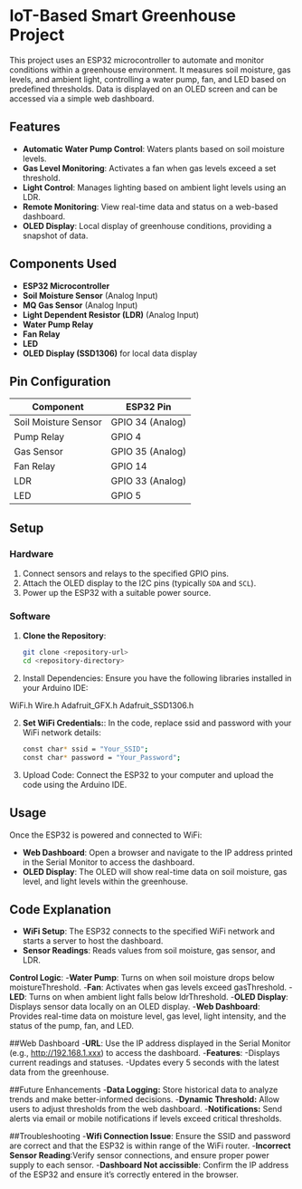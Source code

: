 # IoT-Based Smart Greenhouse Project

This project uses an ESP32 microcontroller to automate and monitor conditions within a greenhouse environment. It measures soil moisture, gas levels, and ambient light, controlling a water pump, fan, and LED based on predefined thresholds. Data is displayed on an OLED screen and can be accessed via a simple web dashboard.

## Features

- **Automatic Water Pump Control**: Waters plants based on soil moisture levels.
- **Gas Level Monitoring**: Activates a fan when gas levels exceed a set threshold.
- **Light Control**: Manages lighting based on ambient light levels using an LDR.
- **Remote Monitoring**: View real-time data and status on a web-based dashboard.
- **OLED Display**: Local display of greenhouse conditions, providing a snapshot of data.

## Components Used

- **ESP32 Microcontroller**
- **Soil Moisture Sensor** (Analog Input)
- **MQ Gas Sensor** (Analog Input)
- **Light Dependent Resistor (LDR)** (Analog Input)
- **Water Pump Relay**
- **Fan Relay**
- **LED**
- **OLED Display (SSD1306)** for local data display

## Pin Configuration

| Component            | ESP32 Pin        |
|----------------------|------------------|
| Soil Moisture Sensor | GPIO 34 (Analog) |
| Pump Relay           | GPIO 4           |
| Gas Sensor           | GPIO 35 (Analog) |
| Fan Relay            | GPIO 14          |
| LDR                  | GPIO 33 (Analog) |
| LED                  | GPIO 5           |

## Setup

### Hardware

1. Connect sensors and relays to the specified GPIO pins.
2. Attach the OLED display to the I2C pins (typically `SDA` and `SCL`).
3. Power up the ESP32 with a suitable power source.

### Software

1. **Clone the Repository**:
   ```bash
   git clone <repository-url>
   cd <repository-directory>

3. Install Dependencies: Ensure you have the following libraries installed in your Arduino IDE:

WiFi.h
Wire.h
Adafruit_GFX.h
Adafruit_SSD1306.h

2. **Set WiFi Credentials:**: In the code, replace ssid and password with your WiFi network details:
   ```bash
   const char* ssid = "Your_SSID";
   const char* password = "Your_Password";

4. Upload Code: Connect the ESP32 to your computer and upload the code using the Arduino IDE.

## Usage
Once the ESP32 is powered and connected to WiFi:

- **Web Dashboard**: Open a browser and navigate to the IP address printed in the Serial Monitor to access the dashboard.
- **OLED Display**: The OLED will show real-time data on soil moisture, gas level, and light levels within the greenhouse.


## Code Explanation
- **WiFi Setup**: The ESP32 connects to the specified WiFi network and starts a server to host the dashboard.
- **Sensor Readings**: Reads values from soil moisture, gas sensor, and LDR.

**Control Logic**:
-**Water Pump**: Turns on when soil moisture drops below moistureThreshold. 
-**Fan**: Activates when gas levels exceed gasThreshold.
-**LED**: Turns on when ambient light falls below ldrThreshold.
-**OLED Display**: Displays sensor data locally on an OLED display.
-**Web Dashboard**: Provides real-time data on moisture level, gas level, light intensity, and the status of the pump, fan, and LED.

##Web Dashboard
-**URL**: Use the IP address displayed in the Serial Monitor (e.g., http://192.168.1.xxx) to access the dashboard.
-**Features**:
-Displays current readings and statuses.
-Updates every 5 seconds with the latest data from the greenhouse.

##Future Enhancements
-**Data Logging:** Store historical data to analyze trends and make better-informed decisions.
-**Dynamic Threshold:** Allow users to adjust thresholds from the web dashboard.
-**Notifications:** Send alerts via email or mobile notifications if levels exceed critical thresholds.

##Troubleshooting
-**Wifi Connection Issue**:  Ensure the SSID and password are correct and that the ESP32 is within range of the WiFi router.
-**Incorrect Sensor Reading**:Verify sensor connections, and ensure proper power supply to each sensor.
-**Dashboard Not accissible**: Confirm the IP address of the ESP32 and ensure it’s correctly entered in the browser.


